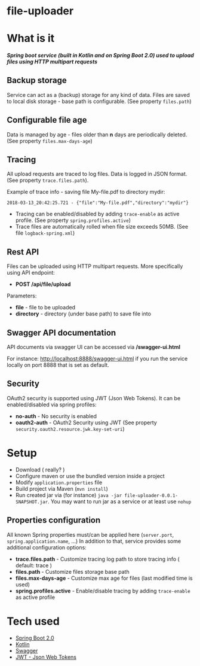 # file-uploader

# What is it

##### Spring boot service (built in Kotlin and on Spring Boot 2.0) used to upload files using HTTP multipart requests

## Backup storage

Service can act as a (backup) storage for any kind of data. Files are saved to local disk storage - base path is configurable.
(See property `files.path`)

## Configurable file age

Data is managed by age - files older than **n** days are periodically deleted. (See property `files.max-days-age`)

## Tracing

All upload requests are traced to log files. Data is logged in JSON format. (See property `trace.files.path`).

Example of trace info - saving file My-file.pdf to directory mydir:

``
  2018-03-13_20:42:25.721 - {"file":"My-file.pdf","directory":"mydir"}
``

- Tracing can be enabled/disabled by adding `trace-enable` as active profile. (See property `spring.profiles.active`)
- Trace files are automatically rolled when file size exceeds 50MB.  (See file `logback-spring.xml`)

## Rest API

Files can be uploaded using HTTP multipart requests. More specifically using API endpoint:

- **POST /api/file/upload**

Parameters:

- __file__ - file to be uploaded
- __directory__ - directory (under base path) to save file into

## Swagger API documentation

API documents via swagger UI can be accessed via **/swagger-ui.html**

For instance: [http://localhost:8888/swagger-ui.html](http://localhost:8888/swagger-ui.html) if you run the service locally on port 8888 that is set as default.

## Security

OAuth2 security is supported using JWT (Json Web Tokens). It can be enabled/disabled via spring profiles:

- **no-auth** - No security is enabled
- **oauth2-auth** - OAuth2 Security using JWT (See property `security.oauth2.resource.jwk.key-set-uri`)


# Setup

- Download ( really? )
- Configure maven or use the bundled version inside a project
- Modify `application.properties` file
- Build project via Maven (`mvn install`)
- Run created jar via (for instance) `java -jar file-uploader-0.0.1-SNAPSHOT.jar`. 
You may want to run jar as a service or at least use `nohup`

## Properties configuration

All known Spring properties must/can be applied here (`server.port`, `spring.application.name`, ...) In addition to that,
service provides some additional configuration options:

- **trace.files.path** - Customize tracing log path to store tracing info ( default: trace )
- **files.path** - Customize files storage base path 
- **files.max-days-age** - Customize max age for files (last modified time is used)
- **spring.profiles.active** - Enable/disable tracing by adding `trace-enable` as active profile

# Tech used

- [Spring Boot 2.0](https://projects.spring.io/spring-boot/)
- [Kotlin](https://kotlinlang.org/)
- [Swagger](https://swagger.io/)
- [JWT - Json Web Tokens](https://jwt.io)

